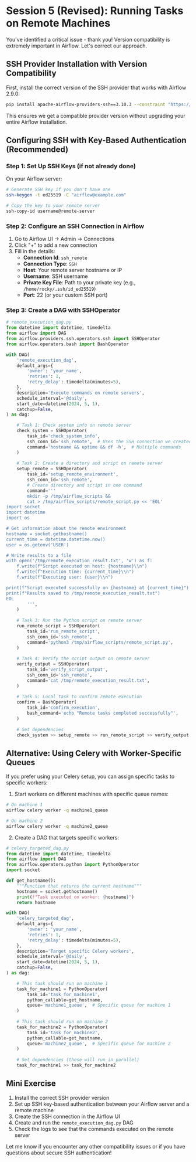 # Session 5 (Revised): Running Tasks on Remote Machines

You've identified a critical issue - thank you! Version compatibility is extremely important in Airflow. Let's correct our approach.

## SSH Provider Installation with Version Compatibility

First, install the correct version of the SSH provider that works with Airflow 2.9.0:

```bash
pip install apache-airflow-providers-ssh==3.10.3 --constraint "https://raw.githubusercontent.com/apache/airflow/constraints-2.9.0/constraints-3.9.txt"
```

This ensures we get a compatible provider version without upgrading your entire Airflow installation.

## Configuring SSH with Key-Based Authentication (Recommended)

### Step 1: Set Up SSH Keys (if not already done)

On your Airflow server:

```bash
# Generate SSH key if you don't have one
ssh-keygen -t ed25519 -C "airflow@example.com"

# Copy the key to your remote server
ssh-copy-id username@remote-server
```

### Step 2: Configure an SSH Connection in Airflow

1. Go to Airflow UI → Admin → Connections
2. Click "+" to add a new connection
3. Fill in the details:
   - **Connection Id**: `ssh_remote`
   - **Connection Type**: `SSH`
   - **Host**: Your remote server hostname or IP
   - **Username**: SSH username
   - **Private Key File**: Path to your private key (e.g., `/home/rocky/.ssh/id_ed25519`)
   - **Port**: 22 (or your custom SSH port)

### Step 3: Create a DAG with SSHOperator

```python
# remote_execution_dag.py
from datetime import datetime, timedelta
from airflow import DAG
from airflow.providers.ssh.operators.ssh import SSHOperator
from airflow.operators.bash import BashOperator

with DAG(
    'remote_execution_dag',
    default_args={
        'owner': 'your_name',
        'retries': 1,
        'retry_delay': timedelta(minutes=5),
    },
    description='Execute commands on remote servers',
    schedule_interval='@daily',
    start_date=datetime(2024, 5, 1),
    catchup=False,
) as dag:

    # Task 1: Check system info on remote server
    check_system = SSHOperator(
        task_id='check_system_info',
        ssh_conn_id='ssh_remote',  # Uses the SSH connection we created
        command='hostname && uptime && df -h',  # Multiple commands
    )
    
    # Task 2: Create a directory and script on remote server
    setup_remote = SSHOperator(
        task_id='setup_remote_environment',
        ssh_conn_id='ssh_remote',
        # Create directory and script in one command
        command='''
        mkdir -p /tmp/airflow_scripts &&
        cat > /tmp/airflow_scripts/remote_script.py << 'EOL'
import socket
import datetime
import os

# Get information about the remote environment
hostname = socket.gethostname()
current_time = datetime.datetime.now()
user = os.getenv('USER')

# Write results to a file
with open('/tmp/remote_execution_result.txt', 'w') as f:
    f.write(f"Script executed on host: {hostname}\\n")
    f.write(f"Execution time: {current_time}\\n")
    f.write(f"Executing user: {user}\\n")

print(f"Script executed successfully on {hostname} at {current_time}")
print(f"Results saved to /tmp/remote_execution_result.txt")
EOL
        ''',
    )
    
    # Task 3: Run the Python script on remote server
    run_remote_script = SSHOperator(
        task_id='run_remote_script',
        ssh_conn_id='ssh_remote',
        command='python3 /tmp/airflow_scripts/remote_script.py',
    )
    
    # Task 4: Verify the script output on remote server
    verify_output = SSHOperator(
        task_id='verify_script_output',
        ssh_conn_id='ssh_remote',
        command='cat /tmp/remote_execution_result.txt',
    )
    
    # Task 5: Local task to confirm remote execution
    confirm = BashOperator(
        task_id='confirm_execution',
        bash_command='echo "Remote tasks completed successfully"',
    )
    
    # Set dependencies
    check_system >> setup_remote >> run_remote_script >> verify_output >> confirm
```

## Alternative: Using Celery with Worker-Specific Queues

If you prefer using your Celery setup, you can assign specific tasks to specific workers:

1. Start workers on different machines with specific queue names:

```bash
# On machine 1
airflow celery worker -q machine1_queue

# On machine 2
airflow celery worker -q machine2_queue
```

2. Create a DAG that targets specific workers:

```python
# celery_targeted_dag.py
from datetime import datetime, timedelta
from airflow import DAG
from airflow.operators.python import PythonOperator
import socket

def get_hostname():
    """Function that returns the current hostname"""
    hostname = socket.gethostname()
    print(f"Task executed on worker: {hostname}")
    return hostname

with DAG(
    'celery_targeted_dag',
    default_args={
        'owner': 'your_name',
        'retries': 1,
        'retry_delay': timedelta(minutes=5),
    },
    description='Target specific Celery workers',
    schedule_interval='@daily',
    start_date=datetime(2024, 5, 1),
    catchup=False,
) as dag:

    # This task should run on machine 1
    task_for_machine1 = PythonOperator(
        task_id='task_for_machine1',
        python_callable=get_hostname,
        queue='machine1_queue',  # Specific queue for machine 1
    )
    
    # This task should run on machine 2
    task_for_machine2 = PythonOperator(
        task_id='task_for_machine2',
        python_callable=get_hostname,
        queue='machine2_queue',  # Specific queue for machine 2
    )
    
    # Set dependencies (these will run in parallel)
    task_for_machine1 >> task_for_machine2
```

## Mini Exercise

1. Install the correct SSH provider version
2. Set up SSH key-based authentication between your Airflow server and a remote machine
3. Create the SSH connection in the Airflow UI
4. Create and run the `remote_execution_dag.py` DAG
5. Check the logs to see that the commands executed on the remote server

Let me know if you encounter any other compatibility issues or if you have questions about secure SSH authentication!
